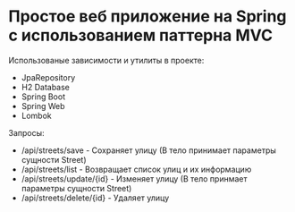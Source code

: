 <h1>Простое веб приложение на Spring c использованием паттерна MVC</h1>

Использованые зависимости и утилиты в проекте:
<ul>
  <li>JpaRepository</li>
  <li>H2 Database</li>
  <li>Spring Boot</li>
  <li>Spring Web</li>
  <li>Lombok</li>
</ul>

Запросы:
<ul>
  <li>/api/streets/save - Сохраняет улицу (В тело принимает параметры сущности Street)</li>
  <li>/api/streets/list - Возвращает список улиц и их информацию</li>
  <li>/api/streets/update/{id} - Изменяет улицу (В тело принмает параметры сущности Street)</li>
  <li>/api/streets/delete/{id} - Удаляет улицу</li>
</ul>
